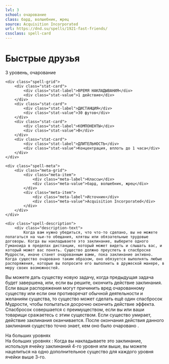 ```yaml
---
lvl: 3
school: очарование
class: бард, волшебник, жрец
source: Acquisition Incorporated
url: https://dnd.su/spells/1921-fast-friends/
cssclass: spell-card
---
```


<div class="spell-container">
    <div class="spell-header">
        <h1 class="spell-name">Быстрые друзья</h1>
        <div class="spell-level">3 уровень, очарование</div>
    </div>
    
    <div class="spell-grid">
        <div class="stat-card">
            <div class="stat-label">ВРЕМЯ НАКЛАДЫВАНИЯ</div>
            <div class="stat-value">1 действие</div>
        </div>
        <div class="stat-card">
            <div class="stat-label">ДИСТАНЦИЯ</div>
            <div class="stat-value">30 футов</div>
        </div>
        <div class="stat-card">
            <div class="stat-label">КОМПОНЕНТЫ</div>
            <div class="stat-value">В</div>
        </div>
        <div class="stat-card">
            <div class="stat-label">ДЛИТЕЛЬНОСТЬ</div>
            <div class="stat-value">Концентрация, вплоть до 1 часа</div>
        </div>
    </div>
    
    <div class="spell-meta">
        <div class="meta-grid">
            <div class="meta-item">
                <div class="meta-label">Классы</div>
                <div class="meta-value">бард, волшебник, жрец</div>
            </div>
            <div class="meta-item">
                <div class="meta-label">Источник</div>
                <div class="meta-value">Acquisition Incorporated</div>
            </div>
        </div>
    </div>
    
    <div class="spell-description">
        <div class="description-text">
            Когда вам нужно убедиться, что что-то сделано, вы не можете полагаться на чьи-то обещания, клятвы или обязательные трудовые договоры. Когда вы накладываете это заклинание, выберите одного Гуманоида в пределах дистанции, который может видеть и слышать вас, и который может вас понять. Существо должно преуспеть в спасброске Мудрости, иначе станет очарованным вами, пока заклинание активно. Когда существо очаровано таким образом, оно обязуется выполнять любые распоряжения, которые вы попросите его выполнить в дружеской манере, в меру своих возможностей.
Вы можете дать существу новую задачу, когда предыдущая задача будет завершена, или, если вы решите, окончить действие заклинания. Если ваши распоряжения могут причинить вред очарованному существу или если они противоречат обычной деятельности и желаниям существа, то существо может сделать ещё один спасбросок Мудрости, чтобы попытаться досрочно окончить действие эффекта. Спасбросок совершается с преимуществом, если вы или ваши товарищи сражаетесь с этим существом. Если существо умирает, действие заклинания оканчивается.
После окончания действия данного заклинания существо точно знает, кем оно было очаровано .
        </div>
        <div class="higher-levels">
            <div class="higher-levels-title">На больших уровнях</div>
            <div class="higher-levels-text">
                На больших уровнях : Когда вы накладываете это заклинание, используя ячейку заклинаний 4-го уровня или выше, вы можете нацелиться на одно дополнительное существо для каждого уровня ячейки выше 3-го.
            </div>
        </div>
    </div>
</div>